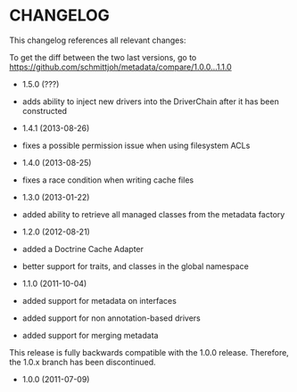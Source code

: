CHANGELOG
=========

This changelog references all relevant changes:

To get the diff between the two last versions, go to 
https://github.com/schmittjoh/metadata/compare/1.0.0...1.1.0

* 1.5.0 (???)
 * adds ability to inject new drivers into the DriverChain after it has been constructed

* 1.4.1 (2013-08-26)
 * fixes a possible permission issue when using filesystem ACLs

* 1.4.0 (2013-08-25)
 * fixes a race condition when writing cache files

* 1.3.0 (2013-01-22)
 * added ability to retrieve all managed classes from the metadata factory 

* 1.2.0 (2012-08-21)
 * added a Doctrine Cache Adapter
 * better support for traits, and classes in the global namespace

* 1.1.0 (2011-10-04)

 * added support for metadata on interfaces
 * added support for non annotation-based drivers
 * added support for merging metadata

This release is fully backwards compatible with the 1.0.0 release. Therefore,
the 1.0.x branch has been discontinued.

* 1.0.0 (2011-07-09)
